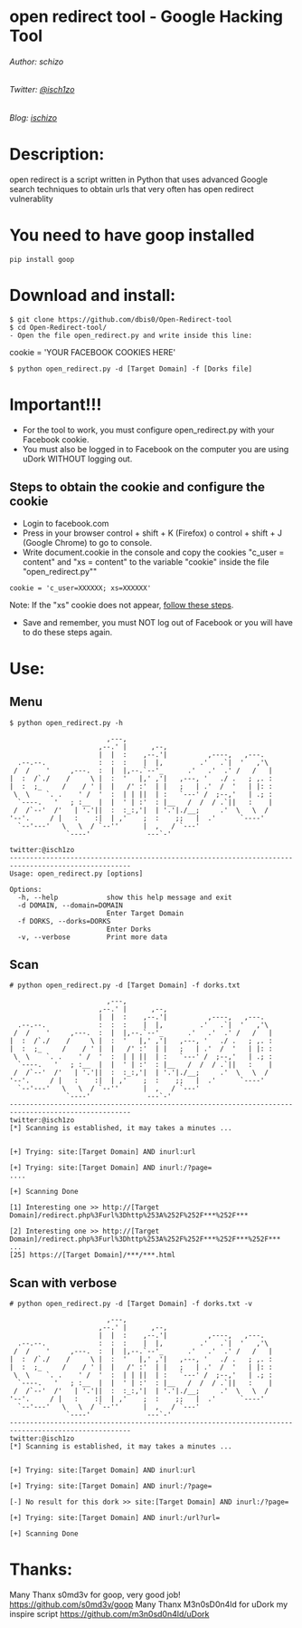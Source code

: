 # open redirect tool - Google Hacking Tool

###### Author: schizo
###### Twitter: [@isch1zo](https://twitter.com/isch1zo)
###### Blog: [ischizo](https://ischizo.com/)

# Description:

open redirect is a script written in Python that uses advanced Google search techniques to obtain urls that very often has open redirect vulnerablity

# You need to have goop installed
```
pip install goop
```

# Download and install:
```
$ git clone https://github.com/dbis0/Open-Redirect-tool
$ cd Open-Redirect-tool/
- Open the file open_redirect.py and write inside this line:
```
cookie = 'YOUR FACEBOOK COOKIES HERE'
```
$ python open_redirect.py -d [Target Domain] -f [Dorks file]
```
# Important!!!
- For the tool to work, you must configure open_redirect.py with your Facebook cookie.
- You must also be logged in to Facebook on the computer you are using uDork WITHOUT logging out.

## Steps to obtain the cookie and configure the cookie
- Login to facebook.com
- Press in your browser control + shift + K (Firefox) o control + shift + J (Google Chrome) to go to console.
- Write document.cookie in the console and copy the cookies "c_user = content" and "xs = content" to the variable "cookie" inside the file "open_redirect.py""
```
cookie = 'c_user=XXXXXX; xs=XXXXXX'
```
Note: If the "xs" cookie does not appear, [follow these steps](https://gist.github.com/sqren/0e4563f258c9e85e4ae1).
- Save and remember, you must NOT log out of Facebook or you will have to do these steps again.


# Use:

## Menu

```
$ python open_redirect.py -h

                        ,---,                                     
                      ,--.' |      ,--,                           
                      |  |  :    ,--.'|          ,----,   ,---.   
  .--.--.             :  :  :    |  |,         .'   .`|  '   ,'\  
 /  /    '     ,---.  :  |  |,--.`--'_      .'   .'  .' /   /   | 
|  :  /`./    /     \ |  :  '   |,' ,'|   ,---, '   ./ .   ; ,. : 
|  :  ;_     /    / ' |  |   /' :'  | |   ;   | .'  /  '   | |: : 
 \  \    `. .    ' /  '  :  | | ||  | :   `---' /  ;--,'   | .; : 
  `----.   '   ; :__  |  |  ' | :'  : |__   /  /  / .`||   :    | 
 /  /`--'  /'   | '.'||  :  :_:,'|  | '.'|./__;     .'  \   \  /  
'--'.     / |   :    :|  | ,'    ;  :    ;;   |  .'      `----'   
  `--'---'   \   \  / `--''      |  ,   / `---'                   
              `----'              ---`-'                          
                                                                  
twitter:@isch1zo
----------------------------------------------------------------------------------------------------
Usage: open_redirect.py [options]

Options:
  -h, --help            show this help message and exit
  -d DOMAIN, --domain=DOMAIN
                        Enter Target Domain
  -f DORKS, --dorks=DORKS
                        Enter Dorks
  -v, --verbose         Print more data
```
## Scan
```
# python open_redirect.py -d [Target Domain] -f dorks.txt

                        ,---,                                     
                      ,--.' |      ,--,                           
                      |  |  :    ,--.'|          ,----,   ,---.   
  .--.--.             :  :  :    |  |,         .'   .`|  '   ,'\  
 /  /    '     ,---.  :  |  |,--.`--'_      .'   .'  .' /   /   | 
|  :  /`./    /     \ |  :  '   |,' ,'|   ,---, '   ./ .   ; ,. : 
|  :  ;_     /    / ' |  |   /' :'  | |   ;   | .'  /  '   | |: : 
 \  \    `. .    ' /  '  :  | | ||  | :   `---' /  ;--,'   | .; : 
  `----.   '   ; :__  |  |  ' | :'  : |__   /  /  / .`||   :    | 
 /  /`--'  /'   | '.'||  :  :_:,'|  | '.'|./__;     .'  \   \  /  
'--'.     / |   :    :|  | ,'    ;  :    ;;   |  .'      `----'   
  `--'---'   \   \  / `--''      |  ,   / `---'                   
              `----'              ---`-'                          
----------------------------------------------------------------------------------------------------                                                                 
twitter:@isch1zo
[*] Scanning is established, it may takes a minutes ...


[+] Trying: site:[Target Domain] AND inurl:url

[+] Trying: site:[Target Domain] AND inurl:/?page=
....

[+] Scanning Done 

[1] Interesting one >> http://[Target Domain]/redirect.php%3Furl%3Dhttp%253A%252F%252F***%252F***

[2] Interesting one >> http://[Target Domain]/redirect.php%3Furl%3Dhttp%253A%252F%252F***%252F***%252F***
...
[25] https://[Target Domain]/***/***.html
```
## Scan with verbose
```
# python open_redirect.py -d [Target Domain] -f dorks.txt -v

                        ,---,                                     
                      ,--.' |      ,--,                           
                      |  |  :    ,--.'|          ,----,   ,---.   
  .--.--.             :  :  :    |  |,         .'   .`|  '   ,'\  
 /  /    '     ,---.  :  |  |,--.`--'_      .'   .'  .' /   /   | 
|  :  /`./    /     \ |  :  '   |,' ,'|   ,---, '   ./ .   ; ,. : 
|  :  ;_     /    / ' |  |   /' :'  | |   ;   | .'  /  '   | |: : 
 \  \    `. .    ' /  '  :  | | ||  | :   `---' /  ;--,'   | .; : 
  `----.   '   ; :__  |  |  ' | :'  : |__   /  /  / .`||   :    | 
 /  /`--'  /'   | '.'||  :  :_:,'|  | '.'|./__;     .'  \   \  /  
'--'.     / |   :    :|  | ,'    ;  :    ;;   |  .'      `----'   
  `--'---'   \   \  / `--''      |  ,   / `---'                   
              `----'              ---`-'                          
----------------------------------------------------------------------------------------------------                                                                  
twitter:@isch1zo
[*] Scanning is established, it may takes a minutes ...


[+] Trying: site:[Target Domain] AND inurl:url

[+] Trying: site:[Target Domain] AND inurl:/?page=

[-] No result for this dork >> site:[Target Domain] AND inurl:/?page=

[+] Trying: site:[Target Domain] AND inurl:/url?url=

[+] Scanning Done 
```
# Thanks:

Many Thanx s0md3v for goop, very good job! https://github.com/s0md3v/goop
Many Thanx M3n0sD0n4ld for uDork my inspire script https://github.com/m3n0sd0n4ld/uDork



